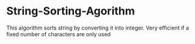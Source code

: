# String-Sorting-Agorithm
This algorithm sorts string by converting it into integer. Very efficient if a fixed number of characters are only used

